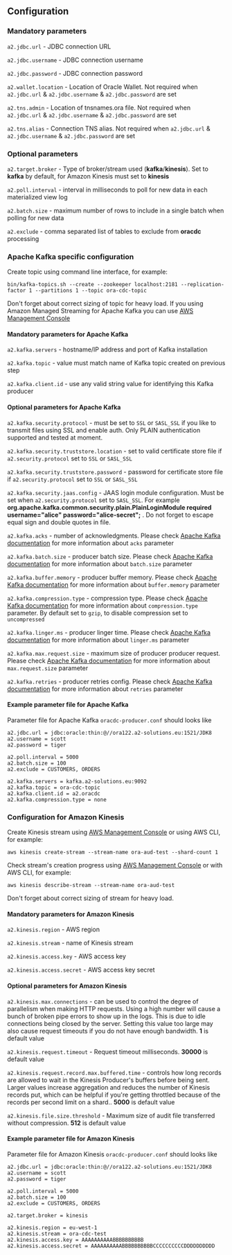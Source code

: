 ## Configuration
### Mandatory parameters
`a2.jdbc.url` - JDBC connection URL

`a2.jdbc.username` - JDBC connection username

`a2.jdbc.password` - JDBC connection password

`a2.wallet.location` - Location of Oracle Wallet. Not required when `a2.jdbc.url` & `a2.jdbc.username` & `a2.jdbc.password` are set

`a2.tns.admin` - Location of tnsnames.ora file. Not required when `a2.jdbc.url` & `a2.jdbc.username` & `a2.jdbc.password` are set

`a2.tns.alias` - Connection TNS alias. Not required when `a2.jdbc.url` & `a2.jdbc.username` & `a2.jdbc.password` are set

### Optional parameters
`a2.target.broker` - Type of broker/stream used (**kafka**/**kinesis**). Set to **kafka** by default, for Amazon Kinesis must set to **kinesis**

`a2.poll.interval` - interval in milliseconds to poll for new data in each materialized view log

`a2.batch.size` - maximum number of rows to include in a single batch when polling for new data

`a2.exclude` - comma separated list of tables to exclude from **oracdc** processing

### Apache Kafka specific configuration

Create topic using command line interface, for example: 

```
bin/kafka-topics.sh --create --zookeeper localhost:2181 --replication-factor 1 --partitions 1 --topic ora-cdc-topic
```

Don't forget about correct sizing of topic for heavy load.
If you using Amazon Managed Streaming for Apache Kafka you can use [AWS Management Console](https://console.aws.amazon.com/msk) 

#### Mandatory parameters for Apache Kafka

`a2.kafka.servers` - hostname/IP address and port of Kafka installation

`a2.kafka.topic` - value must match name of Kafka topic created on previous step

`a2.kafka.client.id` - use any valid string value for identifying this Kafka producer


#### Optional parameters for Apache Kafka
`a2.kafka.security.protocol` - must be set to `SSL` or `SASL_SSL` if you like to transmit files using SSL and enable auth. Only PLAIN authentication supported and tested at moment.

`a2.kafka.security.truststore.location` - set to valid certificate store file if `a2.security.protocol` set to `SSL` or `SASL_SSL`

`a2.kafka.security.truststore.password` - password for certificate store file if `a2.security.protocol` set to `SSL` or `SASL_SSL`

`a2.kafka.security.jaas.config` - JAAS login module configuration. Must be set when `a2.security.protocol` set to `SASL_SSL`. For example **org.apache.kafka.common.security.plain.PlainLoginModule required username="alice" password="alice-secret";** . Do not forget to escape equal sign and double quotes in file.

`a2.kafka.acks` - number of acknowledgments. Please check [Apache Kafka documentation](https://kafka.apache.org/documentation/#configuration) for more information about `acks` parameter
 
`a2.kafka.batch.size` - producer batch size. Please check [Apache Kafka documentation](https://kafka.apache.org/documentation/#configuration) for more information about `batch.size` parameter 

`a2.kafka.buffer.memory` - producer buffer memory. Please check [Apache Kafka documentation](https://kafka.apache.org/documentation/#configuration) for more information about `buffer.memory` parameter 

`a2.kafka.compression.type` - compression type. Please check [Apache Kafka documentation](https://kafka.apache.org/documentation/#configuration) for more information about `compression.type` parameter. By default set to `gzip`, to disable compression set to `uncompressed` 

`a2.kafka.linger.ms` - producer linger time. Please check [Apache Kafka documentation](https://kafka.apache.org/documentation/#configuration) for more information about `linger.ms` parameter

`a2.kafka.max.request.size` - maximum size of producer producer request. Please check [Apache Kafka documentation](https://kafka.apache.org/documentation/#configuration) for more information about `max.request.size` parameter

`a2.kafka.retries` - producer retries config. Please check [Apache Kafka documentation](https://kafka.apache.org/documentation/#configuration) for more information about `retries` parameter

#### Example parameter file for Apache Kafka
Parameter file for Apache Kafka `oracdc-producer.conf` should looks like

```
a2.jdbc.url = jdbc:oracle:thin:@//ora122.a2-solutions.eu:1521/JDK8
a2.username = scott
a2.password = tiger

a2.poll.interval = 5000
a2.batch.size = 100
a2.exclude = CUSTOMERS, ORDERS

a2.kafka.servers = kafka.a2-solutions.eu:9092
a2.kafka.topic = ora-cdc-topic
a2.kafka.client.id = a2.oracdc
a2.kafka.compression.type = none

```

### Configuration for Amazon Kinesis 
Create Kinesis stream using [AWS Management Console](https://console.aws.amazon.com/kinesis) or using AWS CLI, for example:

```
aws kinesis create-stream --stream-name ora-aud-test --shard-count 1
```
Check stream's creation progress using [AWS Management Console](https://console.aws.amazon.com/kinesis) or with AWS CLI, for example:

```
aws kinesis describe-stream --stream-name ora-aud-test
```
Don't forget about correct sizing of stream for heavy load.

#### Mandatory parameters for Amazon Kinesis

`a2.kinesis.region` - AWS region

`a2.kinesis.stream` - name of Kinesis stream

`a2.kinesis.access.key` - AWS access key

`a2.kinesis.access.secret` - AWS access key secret

#### Optional parameters for Amazon Kinesis

`a2.kinesis.max.connections` - can be used to control the degree of parallelism when making HTTP requests. Using a high number will cause a bunch of broken pipe errors to show up in the logs. This is due to idle connections being closed by the server. Setting this value too large may also cause request timeouts if you do not have enough bandwidth. **1** is default value

`a2.kinesis.request.timeout` - Request timeout milliseconds. **30000** is default value

`a2.kinesis.request.record.max.buffered.time` - controls how long records are allowed to wait  in the Kinesis Producer's buffers before being sent. Larger values increase aggregation and reduces the number of Kinesis records put, which can be helpful if you're getting throttled because of the records per second limit on a shard.. **5000** is default value

`a2.kinesis.file.size.threshold` - Maximum size of audit file transferred without compression. **512** is default value

#### Example parameter file for Amazon Kinesis
Parameter file for Amazon Kinesis `oracdc-producer.conf` should looks like

```
a2.jdbc.url = jdbc:oracle:thin:@//ora122.a2-solutions.eu:1521/JDK8
a2.username = scott
a2.password = tiger

a2.poll.interval = 5000
a2.batch.size = 100
a2.exclude = CUSTOMERS, ORDERS

a2.target.broker = kinesis

a2.kinesis.region = eu-west-1
a2.kinesis.stream = ora-cdc-test
a2.kinesis.access.key = AAAAAAAAAABBBBBBBBBB
a2.kinesis.access.secret = AAAAAAAAAABBBBBBBBBBCCCCCCCCCCDDDDDDDDDD
```

